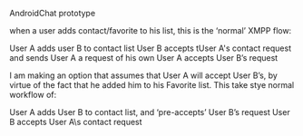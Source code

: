 AndroidChat prototype

when a user adds contact/favorite to his list, this is the ‘normal’ XMPP flow:

User A adds user B to contact list
User B accepts tUser A's contact request and sends User A a request of his own
User A accepts User B’s request

I am making an option that assumes that User A will accept User B’s, by virtue of the fact that he added him to his Favorite list. This take stye normal workflow of:

User A adds User B to contact list, and ‘pre-accepts’ User B’s request
User B accepts User A\s contact request